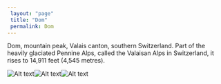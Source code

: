 ```yaml
---
 layout: "page"
 title: "Dom"
 permalink: Dom
---
```

Dom, mountain peak, Valais canton, southern Switzerland. Part of the heavily glaciated Pennine Alps, called the Valaisan Alps in Switzerland, it rises to 14,911 feet (4,545 metres).


![Alt text](http://www.mountain-forecast.com/system/images/17601/large_illustration/Dom.jpg "Dom")![Alt text](https://cdn.britannica.com/04/151304-004-6C848398.jpg "Dom")![Alt text](https://i.ytimg.com/vi/84GoeXxgE60/maxresdefault.jpg "Dom")